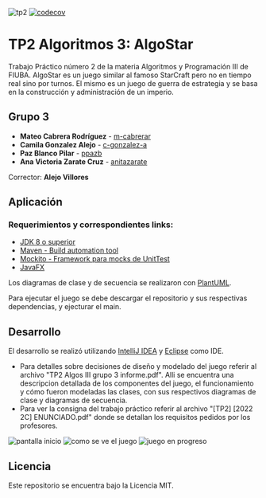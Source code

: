 ![tp2](https://github.com/fiuba/algo3_proyecto_base_tp2/actions/workflows/build.yml/badge.svg) [![codecov](https://codecov.io/gh/fiuba/algo3_proyecto_base_tp2/branch/master/graph/badge.svg)](https://codecov.io/gh/fiuba/algo3_proyecto_base_tp2)

# TP2 Algoritmos 3: AlgoStar 

Trabajo Práctico número 2 de la materia Algoritmos y Programación III de FIUBA.
AlgoStar es un juego similar al famoso StarCraft pero no en tiempo real sino por turnos.
El mismo es un juego de guerra de estrategia y se basa en la construcción y
administración de un imperio.

## Grupo 3

* **Mateo Cabrera Rodríguez** - [m-cabrerar](https://github.com/m-cabrerar)
* **Camila Gonzalez Alejo** - [c-gonzalez-a](https://github.com/c-gonzalez-a)
* **Paz Blanco Pilar** - [ppazb](https://github.com/ppazb)
* **Ana Victoria Zarate Cruz** - [anitazarate](https://github.com/anitazarate)

Corrector: **Alejo Villores**

## Aplicación

### Requerimientos y correspondientes links:
- [JDK 8 o superior](https://www.java.com/es/)
- [Maven - Build automation tool](https://maven.apache.org/)
- [Mockito - Framework para mocks de UnitTest](https://site.mockito.org/)
- [JavaFX](https://openjfx.io/)

Los diagramas de clase y de secuencia se realizaron con [PlantUML](https://plantuml.com/).

Para ejecutar el juego se debe descargar el repositorio y sus respectivas dependencias, y ejecturar el main. 

## Desarrollo
El desarrollo se realizó utilizando [IntelliJ IDEA](https://www.jetbrains.com/idea/) y [Eclipse](https://eclipseide.org/) como IDE.

- Para detalles sobre decisiones de diseño y modelado del juego referir al archivo "TP2 Algos III grupo 3 informe.pdf". Alli se encuentra una descripcion detallada de los componentes del juego, el funcionamiento y cómo fueron modeladas las clases, con sus respectivos diagramas de clase y diagramas de secuencia. 
- Para ver la consigna del trabajo práctico referir al archivo "[TP2] [2022 2C] ENUNCIADO.pdf" donde se detallan los requisitos pedidos por los profesores.

![pantalla inicio](https://github.com/ppazb/AlgoStar/assets/72047847/308aed2a-5087-4736-9e50-df5c8e12ac21)
![como se ve el juego](https://github.com/ppazb/AlgoStar/assets/72047847/7943601d-0fae-467f-b077-091bc1ea8b41)
![juego en progreso](https://github.com/ppazb/AlgoStar/assets/72047847/330119be-4b96-43a6-8775-4cfca4042fc4)


## Licencia

Este repositorio se encuentra bajo la Licencia MIT.
